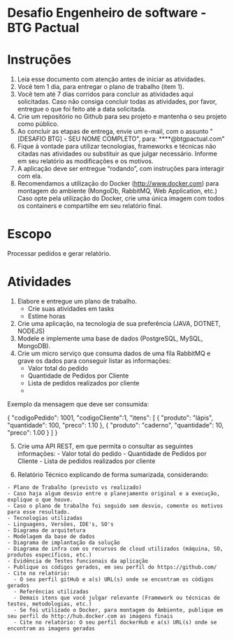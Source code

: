 # Desafio Engenheiro de software - BTG Pactual
# Instruções
  1. Leia esse documento com atenção antes de iniciar as atividades.
  2. Você tem 1 dia, para entregar o plano de trabalho (item 1).
  3. Você tem até 7 dias corridos para concluir as atividades aqui solicitadas. Caso não consiga concluir todas as atividades, por favor, entregue o que foi feito até a data solicitada.
  4. Crie um repositório no Github para seu projeto e mantenha o seu projeto como público.
  5. Ao concluir as etapas de entrega, envie um e-mail, com o assunto "[DESAFIO BTG] - SEU NOME COMPLETO", para: ****@btgpactual.com"
  6. Fique à vontade para utilizar tecnologias, frameworks e técnicas não citadas nas atividades ou substituir as que julgar necessário. Informe em seu relatório as modificações e os motivos.
  7. A aplicação deve ser entregue “rodando”, com instruções para interagir com ela.
  8. Recomendamos a utilização do Docker (http://www.docker.com) para montagem do ambiente (MongoDb, RabbitMQ, Web Application, etc.) Caso opte pela utilização do Docker, crie uma única imagem com todos os containers e compartilhe em seu relatório final.
# Escopo
Processar pedidos e gerar relatório.

# Atividades
  1. Elabore e entregue um plano de trabalho.
     - Crie suas atividades em tasks
     - Estime horas
  2. Crie uma aplicação, na tecnologia de sua preferência (JAVA, DOTNET, NODEJS)
  3. Modele e implemente uma base de dados (PostgreSQL, MySQL, MongoDB).
  4. Crie um micro serviço que consuma dados de uma fila RabbitMQ e grave os dados para conseguir listar as informações:
     - Valor total do pedido
     - Quantidade de Pedidos por Cliente
     - Lista de pedidos realizados por cliente
     - 
  Exemplo da mensagem que deve ser consumida:

   {
       "codigoPedido": 1001,
       "codigoCliente":1,
       "itens": [
           {
               "produto": "lápis",
               "quantidade": 100,
               "preco": 1.10
           },
           {
               "produto": "caderno",
               "quantidade": 10,
               "preco": 1.00
           }
       ]
   }

  5. Crie uma API REST, em que permita o consultar as seguintes informações:
    - Valor total do pedido
    - Quantidade de Pedidos por Cliente
    - Lista de pedidos realizados por cliente

  6. Relatório Técnico explicando de forma sumarizada, considerando:

    - Plano de Trabalho (previsto vs realizado)
    - Caso haja algum desvio entre o planejamento original e a execução, explique o que houve.
    - Caso o plano de trabalho foi seguido sem desvio, comente os motivos para esse resultado.
    - Tecnologias utilizadas
    - Linguagens, Versões, IDE's, SO's
    - Diagrama de arquitetura
    - Modelagem da base de dados
    - Diagrama de implantação da solução
    - Diagrama de infra com os recursos de cloud utilizados (máquina, SO, produtos específicos, etc.)
    - Evidência de Testes funcionais da aplicação
    - Publique os códigos gerados, em seu perfil do https://github.com/
    - Cite no relatório:
      - O seu perfil gitHub e a(s) URL(s) onde se encontram os códigos gerados
      - Referências utilizadas
      - Demais itens que você julgar relevante (Framework ou técnicas de testes, metodologias, etc.)
      - Se foi utilizado o Docker, para montagem do Ambiente, publique em seu perfil do http://hub.docker.com as imagens finais
      - Cite no relatório: O seu perfil dockerHub e a(s) URL(s) onde se encontram as imagens geradas
